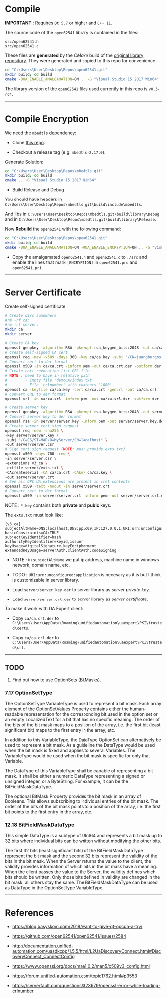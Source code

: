 # Compile

**IMPORTANT** : Requires `Qt 5.7` or higher and `C++ 11`.

The source code of the `open62541` library is contained in the files:

```
src/open62541.h
src/open62541.c
```

These files are **generated** by the *CMake* build of the [original library repository](https://github.com/open62541/open62541). They were generated and copied to this repo for convenience.

```bash
cd "C:\Users\User\Desktop\Repos\open62541.git"
mkdir build; cd build
cmake -DUA_ENABLE_AMALGAMATION=ON .. -G "Visual Studio 15 2017 Win64"
```

The library version of the `open62541` files used currently in this repo is `v0.3-rc4`.

---

# Compile Encryption

We need the `mbedtls` dependency:

* Clone [this repo](https://github.com/ARMmbed/mbedtls).

* Checkout a release tag (e.g. `mbedtls-2.17.0`).

Generate Solution:

```bash
cd "C:\Users\User\Desktop\Repos\mbedtls.git"
mkdir build; cd build
cmake .. -G "Visual Studio 15 2017 Win64"
```

* Build Release and Debug

You should have headers in `C:\Users\User\Desktop\Repos\mbedtls.git\build\include\mbedtls`.

And libs in `C:\Users\User\Desktop\Repos\mbedtls.git\build\library\Debug` and in `C:\Users\User\Desktop\Repos\mbedtls.git\build\library\Release`.

Now **Rebuild** the `open62541` with the following command:

```bash
cd "C:\Users\User\Desktop\Repos\open62541.git"
mkdir build; cd build
cmake -DUA_ENABLE_AMALGAMATION=ON -DUA_ENABLE_ENCRYPTION=ON .. -G "Visual Studio 15 2017 Win64" -DMBEDTLS_INCLUDE_DIRS="C:\Users\User\Desktop\Repos\mbedtls.git\build\include" -DMBEDTLS_LIBRARY="C:\Users\User\Desktop\Repos\mbedtls.git\build\library\Debug" -DMBEDX509_LIBRARY="C:\Users\User\Desktop\Repos\mbedtls.git\build\library\Debug" -DMBEDCRYPTO_LIBRARY="C:\Users\User\Desktop\Repos\mbedtls.git\build\library\Debug"
```

* Copy the amalgamated `open62541.h` and `open62541.c` to `./src` and enable the lines that mark `[ENCRYPTION]` in `open62541.pro` and `open62541.pri`.

---

# Server Certificate

Create self-signed certificate

```bash
# Create dirs somewhere
#rm -rf ca;
#rm -rf server;
mkdir ca
mkdir server

# Create CA key
openssl genpkey -algorithm RSA -pkeyopt rsa_keygen_bits:2048 -out ca/ca.key
# Create self-signed CA cert
openssl req -new -x509 -days 360 -key ca/ca.key -subj "/CN=juangburgos CA/O=juangburgos Organization" -out ca/ca.crt
# Convert cert to der format
openssl x509 -in ca/ca.crt -inform pem -out ca/ca.crt.der -outform der
# Create cert revocation list CRL file
# NOTE : need to have in relative path
#        - Empty file 'demoCA/index.txt'
#        - File 'crlnumber' with contents '1000'
openssl ca -keyfile ca/ca.key -cert ca/ca.crt -gencrl -out ca/ca.crl
# Convert CRL to der format
openssl crl -in ca/ca.crl -inform pem -out ca/ca.crl.der -outform der

# Create server key
openssl genpkey -algorithm RSA -pkeyopt rsa_keygen_bits:2048 -out server/server.key
# Convert server key to der format
openssl rsa -in server/server.key -inform pem -out server/server.key.der -outform der
# Create server cert sign request
openssl req -new -sha256 \
-key server/server.key \
-subj "/C=ES/ST=MAD/O=MyServer/CN=localhost" \
-out server/server.csr
# Sign cert sign request (NOTE: must provide exts.txt)
openssl x509 -days 700 -req \
-in server/server.csr \
-extensions v3_ca \
-extfile server/exts.txt \
-CAcreateserial -CA ca/ca.crt -CAkey ca/ca.key \
-out server/server.crt
# See all OPC UA extensions are present in cret contents
openssl x509 -text -noout -in server/server.crt
# Convert cert to der format
openssl x509 -in server/server.crt -inform pem -out server/server.crt.der -outform der
```

NOTE : `*.key` contains both **private** and **pubic** keys.

The `exts.txt` must look like:

```
[v3_ca]
subjectAltName=DNS:localhost,DNS:ppic09,IP:127.0.0.1,URI:urn:unconfigured:application
basicConstraints=CA:TRUE
subjectKeyIdentifier=hash
authorityKeyIdentifier=keyid,issuer
keyUsage=digitalSignature,keyEncipherment
extendedKeyUsage=serverAuth,clientAuth,codeSigning
```

* NOTE : in `subjectAltName` we put ip address, machine name in windows network, domain name, etc.

* TODO : `URI:urn:unconfigured:application` is necesary as it is but I think is customizable in server library.

* Load `server/server.key.der` to server library as *server private key*.

* Load `server/server.crt.der` to server library as *server certificate*.

To make it work with UA Expert client:

* Copy `ca/ca.crt.der` to `C:\Users\User\AppData\Roaming\unifiedautomation\uaexpert\PKI\trusted\certs`.

* Copy `ca/ca.crl.der` to `C:\Users\User\AppData\Roaming\unifiedautomation\uaexpert\PKI\trusted\crl`. 

---

## TODO

1. Find out how to use OptionSets (BitMasks).

### 7.17 OptionSetType

The OptionSetType VariableType is used to represent a bit mask. Each array element of the OptionSetValues Property contains either the human-readable representation for the corresponding bit used in the option set or an empty LocalizedText for a bit that has no specific meaning. The order of the bits of the bit mask maps to a position of the array, i.e. the first bit (least significant bit) maps to the first entry in the array, etc.

In addition to this VariableType, the DataType OptionSet can alternatively be used to represent a bit mask. As a guideline the DataType would be used when the bit mask is fixed and applies to several Variables. The VariableType would be used when the bit mask is specific for only that Variable.

The DataType of this VariableType shall be capable of representing a bit mask. It shall be either a numeric DataType representing a signed or unsigned integer, or a ByteString. For example, it can be the BitFieldMaskDataType.

The optional BitMask Property provides the bit mask in an array of Booleans. This allows subscribing to individual entries of the bit mask. The order of the bits of the bit mask points to a position of the array, i.e. the first bit points to the first entry in the array, etc.

### 12.18 BitFieldMaskDataType

This simple DataType is a subtype of UInt64 and represents a bit mask up to 32 bits where individual bits can be written without modifying the other bits.

The first 32 bits (least significant bits) of the BitFieldMaskDataType represent the bit mask and the second 32 bits represent the validity of the bits in the bit mask. When the Server returns the value to the client, the validity provides information of which bits in the bit mask have a meaning. When the client passes the value to the Server, the validity defines which bits should be written. Only those bits defined in validity are changed in the bit mask, all others stay the same. The BitFieldMaskDataType can be used as DataType in the OptionSetType VariableType.


---

# References

* <https://blog.basyskom.com/2018/want-to-give-qt-opcua-a-try/>

* <https://github.com/open62541/open62541/issues/2584>

* <http://documentation.unified-automation.com/uasdkcpp/1.5.5/html/L2UaDiscoveryConnect.html#DiscoveryConnect_ConnectConfig>

* <https://www.openssl.org/docs/man1.0.2/man5/x509v3_config.html>

* <https://forum.unified-automation.com/topic1762.html#p3553>

* <https://serverfault.com/questions/823679/openssl-error-while-loading-crlnumber>